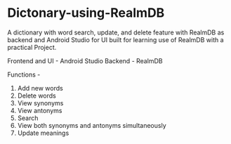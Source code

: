 # Dictonary-using-RealmDB
A dictionary with word search, update, and delete feature with RealmDB as backend and Android Studio for UI built for learning use of RealmDB with a practical Project.

Frontend and UI - Android Studio
Backend - RealmDB

Functions -
1. Add new words
2. Delete words
3. View synonyms
4. View antonyms
5. Search
6. View both synonyms and antonyms simultaneously
7. Update meanings
